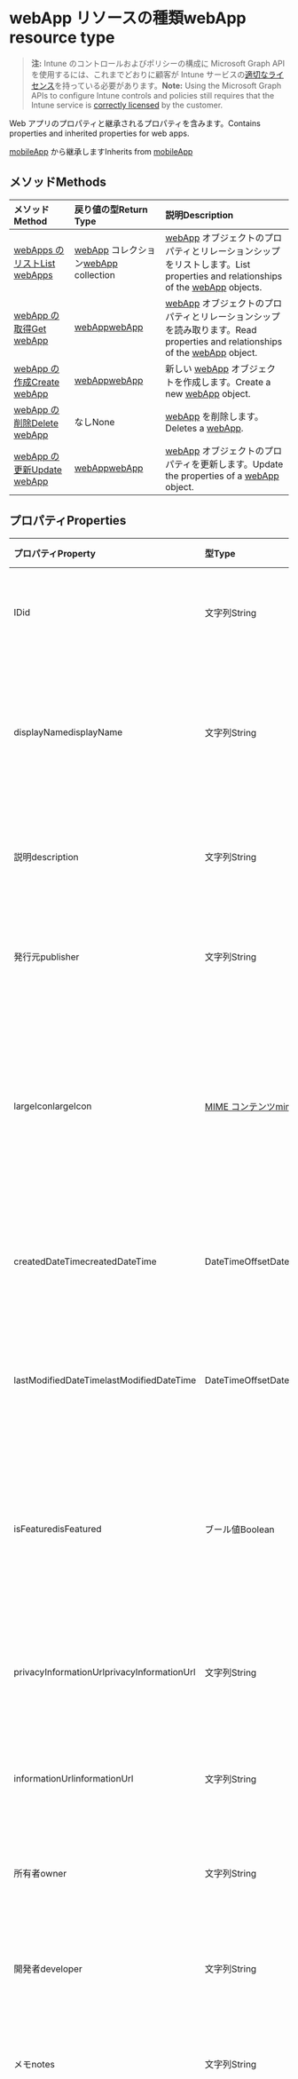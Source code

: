 # <a name="webapp-resource-type"></a><span data-ttu-id="d475a-101">webApp リソースの種類</span><span class="sxs-lookup"><span data-stu-id="d475a-101">webApp resource type</span></span>

> <span data-ttu-id="d475a-102">**注:** Intune のコントロールおよびポリシーの構成に Microsoft Graph API を使用するには、これまでどおりに顧客が Intune サービスの[適切なライセンス](https://go.microsoft.com/fwlink/?linkid=839381)を持っている必要があります。</span><span class="sxs-lookup"><span data-stu-id="d475a-102">**Note:** Using the Microsoft Graph APIs to configure Intune controls and policies still requires that the Intune service is [correctly licensed](https://go.microsoft.com/fwlink/?linkid=839381) by the customer.</span></span>

<span data-ttu-id="d475a-103">Web アプリのプロパティと継承されるプロパティを含みます。</span><span class="sxs-lookup"><span data-stu-id="d475a-103">Contains properties and inherited properties for web apps.</span></span>

<span data-ttu-id="d475a-104">[mobileApp](../resources/intune_apps_mobileapp.md) から継承します</span><span class="sxs-lookup"><span data-stu-id="d475a-104">Inherits from [mobileApp](../resources/intune_apps_mobileapp.md)</span></span>

## <a name="methods"></a><span data-ttu-id="d475a-105">メソッド</span><span class="sxs-lookup"><span data-stu-id="d475a-105">Methods</span></span>
|<span data-ttu-id="d475a-106">メソッド</span><span class="sxs-lookup"><span data-stu-id="d475a-106">Method</span></span>|<span data-ttu-id="d475a-107">戻り値の型</span><span class="sxs-lookup"><span data-stu-id="d475a-107">Return Type</span></span>|<span data-ttu-id="d475a-108">説明</span><span class="sxs-lookup"><span data-stu-id="d475a-108">Description</span></span>|
|:---|:---|:---|
|[<span data-ttu-id="d475a-109">webApps のリスト</span><span class="sxs-lookup"><span data-stu-id="d475a-109">List webApps</span></span>](../api/intune_apps_webapp_list.md)|<span data-ttu-id="d475a-110">[webApp](../resources/intune_apps_webapp.md) コレクション</span><span class="sxs-lookup"><span data-stu-id="d475a-110">[webApp](../resources/intune_apps_webapp.md) collection</span></span>|<span data-ttu-id="d475a-111">[webApp](../resources/intune_apps_webapp.md) オブジェクトのプロパティとリレーションシップをリストします。</span><span class="sxs-lookup"><span data-stu-id="d475a-111">List properties and relationships of the [webApp](../resources/intune_apps_webapp.md) objects.</span></span>|
|[<span data-ttu-id="d475a-112">webApp の取得</span><span class="sxs-lookup"><span data-stu-id="d475a-112">Get webApp</span></span>](../api/intune_apps_webapp_get.md)|[<span data-ttu-id="d475a-113">webApp</span><span class="sxs-lookup"><span data-stu-id="d475a-113">webApp</span></span>](../resources/intune_apps_webapp.md)|<span data-ttu-id="d475a-114">[webApp](../resources/intune_apps_webapp.md) オブジェクトのプロパティとリレーションシップを読み取ります。</span><span class="sxs-lookup"><span data-stu-id="d475a-114">Read properties and relationships of the [webApp](../resources/intune_apps_webapp.md) object.</span></span>|
|[<span data-ttu-id="d475a-115">webApp の作成</span><span class="sxs-lookup"><span data-stu-id="d475a-115">Create webApp</span></span>](../api/intune_apps_webapp_create.md)|[<span data-ttu-id="d475a-116">webApp</span><span class="sxs-lookup"><span data-stu-id="d475a-116">webApp</span></span>](../resources/intune_apps_webapp.md)|<span data-ttu-id="d475a-117">新しい [webApp](../resources/intune_apps_webapp.md) オブジェクトを作成します。</span><span class="sxs-lookup"><span data-stu-id="d475a-117">Create a new [webApp](../resources/intune_apps_webapp.md) object.</span></span>|
|[<span data-ttu-id="d475a-118">webApp の削除</span><span class="sxs-lookup"><span data-stu-id="d475a-118">Delete webApp</span></span>](../api/intune_apps_webapp_delete.md)|<span data-ttu-id="d475a-119">なし</span><span class="sxs-lookup"><span data-stu-id="d475a-119">None</span></span>|<span data-ttu-id="d475a-120">[webApp](../resources/intune_apps_webapp.md) を削除します。</span><span class="sxs-lookup"><span data-stu-id="d475a-120">Deletes a [webApp](../resources/intune_apps_webapp.md).</span></span>|
|[<span data-ttu-id="d475a-121">webApp の更新</span><span class="sxs-lookup"><span data-stu-id="d475a-121">Update webApp</span></span>](../api/intune_apps_webapp_update.md)|[<span data-ttu-id="d475a-122">webApp</span><span class="sxs-lookup"><span data-stu-id="d475a-122">webApp</span></span>](../resources/intune_apps_webapp.md)|<span data-ttu-id="d475a-123">[webApp](../resources/intune_apps_webapp.md) オブジェクトのプロパティを更新します。</span><span class="sxs-lookup"><span data-stu-id="d475a-123">Update the properties of a [webApp](../resources/intune_apps_webapp.md) object.</span></span>|

## <a name="properties"></a><span data-ttu-id="d475a-124">プロパティ</span><span class="sxs-lookup"><span data-stu-id="d475a-124">Properties</span></span>
|<span data-ttu-id="d475a-125">プロパティ</span><span class="sxs-lookup"><span data-stu-id="d475a-125">Property</span></span>|<span data-ttu-id="d475a-126">型</span><span class="sxs-lookup"><span data-stu-id="d475a-126">Type</span></span>|<span data-ttu-id="d475a-127">説明</span><span class="sxs-lookup"><span data-stu-id="d475a-127">Description</span></span>|
|:---|:---|:---|
|<span data-ttu-id="d475a-128">ID</span><span class="sxs-lookup"><span data-stu-id="d475a-128">id</span></span>|<span data-ttu-id="d475a-129">文字列</span><span class="sxs-lookup"><span data-stu-id="d475a-129">String</span></span>|<span data-ttu-id="d475a-130">エンティティのキー。</span><span class="sxs-lookup"><span data-stu-id="d475a-130">Key of the entity.</span></span> <span data-ttu-id="d475a-131">[mobileApp](../resources/intune_apps_mobileapp.md) から継承します</span><span class="sxs-lookup"><span data-stu-id="d475a-131">Inherited from [mobileApp](../resources/intune_apps_mobileapp.md)</span></span>|
|<span data-ttu-id="d475a-132">displayName</span><span class="sxs-lookup"><span data-stu-id="d475a-132">displayName</span></span>|<span data-ttu-id="d475a-133">文字列</span><span class="sxs-lookup"><span data-stu-id="d475a-133">String</span></span>|<span data-ttu-id="d475a-134">管理者が提供またはインポートしたアプリのタイトル。</span><span class="sxs-lookup"><span data-stu-id="d475a-134">The admin provided or imported title of the app.</span></span> <span data-ttu-id="d475a-135">[mobileApp](../resources/intune_apps_mobileapp.md) から継承します</span><span class="sxs-lookup"><span data-stu-id="d475a-135">Inherited from [mobileApp](../resources/intune_apps_mobileapp.md)</span></span>|
|<span data-ttu-id="d475a-136">説明</span><span class="sxs-lookup"><span data-stu-id="d475a-136">description</span></span>|<span data-ttu-id="d475a-137">文字列</span><span class="sxs-lookup"><span data-stu-id="d475a-137">String</span></span>|<span data-ttu-id="d475a-138">アプリの説明。</span><span class="sxs-lookup"><span data-stu-id="d475a-138">The description of the app.</span></span> <span data-ttu-id="d475a-139">[mobileApp](../resources/intune_apps_mobileapp.md) から継承します</span><span class="sxs-lookup"><span data-stu-id="d475a-139">Inherited from [mobileApp](../resources/intune_apps_mobileapp.md)</span></span>|
|<span data-ttu-id="d475a-140">発行元</span><span class="sxs-lookup"><span data-stu-id="d475a-140">publisher</span></span>|<span data-ttu-id="d475a-141">文字列</span><span class="sxs-lookup"><span data-stu-id="d475a-141">String</span></span>|<span data-ttu-id="d475a-142">アプリの発行元。</span><span class="sxs-lookup"><span data-stu-id="d475a-142">The publisher of the app.</span></span> <span data-ttu-id="d475a-143">[mobileApp](../resources/intune_apps_mobileapp.md) から継承します</span><span class="sxs-lookup"><span data-stu-id="d475a-143">Inherited from [mobileApp](../resources/intune_apps_mobileapp.md)</span></span>|
|<span data-ttu-id="d475a-144">largeIcon</span><span class="sxs-lookup"><span data-stu-id="d475a-144">largeIcon</span></span>|[<span data-ttu-id="d475a-145">MIME コンテンツ</span><span class="sxs-lookup"><span data-stu-id="d475a-145">mimeContent</span></span>](../resources/intune_shared_mimecontent.md)|<span data-ttu-id="d475a-146">アプリの詳細に表示され、アイコンのアップロードに使用される大きなアイコン。</span><span class="sxs-lookup"><span data-stu-id="d475a-146">The large icon, to be displayed in the app details and used for upload of the icon.</span></span> <span data-ttu-id="d475a-147">[mobileApp](../resources/intune_apps_mobileapp.md) から継承します</span><span class="sxs-lookup"><span data-stu-id="d475a-147">Inherited from [mobileApp](../resources/intune_apps_mobileapp.md)</span></span>|
|<span data-ttu-id="d475a-148">createdDateTime</span><span class="sxs-lookup"><span data-stu-id="d475a-148">createdDateTime</span></span>|<span data-ttu-id="d475a-149">DateTimeOffset</span><span class="sxs-lookup"><span data-stu-id="d475a-149">DateTimeOffset</span></span>|<span data-ttu-id="d475a-150">アプリが作成された日時。</span><span class="sxs-lookup"><span data-stu-id="d475a-150">The date and time the app was created.</span></span> <span data-ttu-id="d475a-151">[mobileApp](../resources/intune_apps_mobileapp.md) から継承します</span><span class="sxs-lookup"><span data-stu-id="d475a-151">Inherited from [mobileApp](../resources/intune_apps_mobileapp.md)</span></span>|
|<span data-ttu-id="d475a-152">lastModifiedDateTime</span><span class="sxs-lookup"><span data-stu-id="d475a-152">lastModifiedDateTime</span></span>|<span data-ttu-id="d475a-153">DateTimeOffset</span><span class="sxs-lookup"><span data-stu-id="d475a-153">DateTimeOffset</span></span>|<span data-ttu-id="d475a-154">アプリが最後に変更された日時。</span><span class="sxs-lookup"><span data-stu-id="d475a-154">The date and time the app was last modified.</span></span> <span data-ttu-id="d475a-155">[mobileApp](../resources/intune_apps_mobileapp.md) から継承します</span><span class="sxs-lookup"><span data-stu-id="d475a-155">Inherited from [mobileApp](../resources/intune_apps_mobileapp.md)</span></span>|
|<span data-ttu-id="d475a-156">isFeatured</span><span class="sxs-lookup"><span data-stu-id="d475a-156">isFeatured</span></span>|<span data-ttu-id="d475a-157">ブール値</span><span class="sxs-lookup"><span data-stu-id="d475a-157">Boolean</span></span>|<span data-ttu-id="d475a-158">アプリが管理者のおすすめとしてマークされたかどうかを示す値。[mobileApp](../resources/intune_apps_mobileapp.md) から継承します</span><span class="sxs-lookup"><span data-stu-id="d475a-158">The value indicating whether the app is marked as featured by the admin. Inherited from [mobileApp](../resources/intune_apps_mobileapp.md)</span></span>|
|<span data-ttu-id="d475a-159">privacyInformationUrl</span><span class="sxs-lookup"><span data-stu-id="d475a-159">privacyInformationUrl</span></span>|<span data-ttu-id="d475a-160">文字列</span><span class="sxs-lookup"><span data-stu-id="d475a-160">String</span></span>|<span data-ttu-id="d475a-161">プライバシーに関する声明の URL。</span><span class="sxs-lookup"><span data-stu-id="d475a-161">The privacy statement Url.</span></span> <span data-ttu-id="d475a-162">[mobileApp](../resources/intune_apps_mobileapp.md) から継承します</span><span class="sxs-lookup"><span data-stu-id="d475a-162">Inherited from [mobileApp](../resources/intune_apps_mobileapp.md)</span></span>|
|<span data-ttu-id="d475a-163">informationUrl</span><span class="sxs-lookup"><span data-stu-id="d475a-163">informationUrl</span></span>|<span data-ttu-id="d475a-164">文字列</span><span class="sxs-lookup"><span data-stu-id="d475a-164">String</span></span>|<span data-ttu-id="d475a-165">詳細情報の URL。</span><span class="sxs-lookup"><span data-stu-id="d475a-165">The more information Url.</span></span> <span data-ttu-id="d475a-166">[mobileApp](../resources/intune_apps_mobileapp.md) から継承します</span><span class="sxs-lookup"><span data-stu-id="d475a-166">Inherited from [mobileApp](../resources/intune_apps_mobileapp.md)</span></span>|
|<span data-ttu-id="d475a-167">所有者</span><span class="sxs-lookup"><span data-stu-id="d475a-167">owner</span></span>|<span data-ttu-id="d475a-168">文字列</span><span class="sxs-lookup"><span data-stu-id="d475a-168">String</span></span>|<span data-ttu-id="d475a-169">アプリの所有者。</span><span class="sxs-lookup"><span data-stu-id="d475a-169">The owner of the app.</span></span> <span data-ttu-id="d475a-170">[mobileApp](../resources/intune_apps_mobileapp.md) から継承します</span><span class="sxs-lookup"><span data-stu-id="d475a-170">Inherited from [mobileApp](../resources/intune_apps_mobileapp.md)</span></span>|
|<span data-ttu-id="d475a-171">開発者</span><span class="sxs-lookup"><span data-stu-id="d475a-171">developer</span></span>|<span data-ttu-id="d475a-172">文字列</span><span class="sxs-lookup"><span data-stu-id="d475a-172">String</span></span>|<span data-ttu-id="d475a-173">アプリの開発者。</span><span class="sxs-lookup"><span data-stu-id="d475a-173">The developer of the app.</span></span> <span data-ttu-id="d475a-174">[mobileApp](../resources/intune_apps_mobileapp.md) から継承します</span><span class="sxs-lookup"><span data-stu-id="d475a-174">Inherited from [mobileApp](../resources/intune_apps_mobileapp.md)</span></span>|
|<span data-ttu-id="d475a-175">メモ</span><span class="sxs-lookup"><span data-stu-id="d475a-175">notes</span></span>|<span data-ttu-id="d475a-176">文字列</span><span class="sxs-lookup"><span data-stu-id="d475a-176">String</span></span>|<span data-ttu-id="d475a-177">アプリ用のメモ。</span><span class="sxs-lookup"><span data-stu-id="d475a-177">Notes for the app.</span></span> <span data-ttu-id="d475a-178">[mobileApp](../resources/intune_apps_mobileapp.md) から継承します</span><span class="sxs-lookup"><span data-stu-id="d475a-178">Inherited from [mobileApp](../resources/intune_apps_mobileapp.md)</span></span>|
|<span data-ttu-id="d475a-179">publishingState</span><span class="sxs-lookup"><span data-stu-id="d475a-179">publishingState</span></span>|[<span data-ttu-id="d475a-180">mobileAppPublishingState</span><span class="sxs-lookup"><span data-stu-id="d475a-180">mobileAppPublishingState</span></span>](../resources/intune_apps_mobileapppublishingstate.md)|<span data-ttu-id="d475a-181">アプリの発行の状態。</span><span class="sxs-lookup"><span data-stu-id="d475a-181">The publishing state for the app.</span></span> <span data-ttu-id="d475a-182">アプリが発行されていない限り、アプリを割り当てることができません。</span><span class="sxs-lookup"><span data-stu-id="d475a-182">The app cannot be assigned unless the app is published.</span></span> <span data-ttu-id="d475a-183">[mobileApp](../resources/intune_apps_mobileapp.md) から継承します。</span><span class="sxs-lookup"><span data-stu-id="d475a-183">Inherited from [mobileApp](../resources/intune_apps_mobileapp.md)</span></span> <span data-ttu-id="d475a-184">可能な値は、`notPublished`、`processing`、`published` です。</span><span class="sxs-lookup"><span data-stu-id="d475a-184">Possible values are: `notPublished`, `processing`, `published`.</span></span>|
|<span data-ttu-id="d475a-185">appUrl</span><span class="sxs-lookup"><span data-stu-id="d475a-185">appUrl</span></span>|<span data-ttu-id="d475a-186">文字列</span><span class="sxs-lookup"><span data-stu-id="d475a-186">String</span></span>|<span data-ttu-id="d475a-187">Web アプリの URL。</span><span class="sxs-lookup"><span data-stu-id="d475a-187">The web app URL.</span></span>|
|<span data-ttu-id="d475a-188">useManagedBrowser</span><span class="sxs-lookup"><span data-stu-id="d475a-188">useManagedBrowser</span></span>|<span data-ttu-id="d475a-189">ブール値</span><span class="sxs-lookup"><span data-stu-id="d475a-189">Boolean</span></span>|<span data-ttu-id="d475a-190">管理対象のブラウザーを使用するかどうかを指定します。</span><span class="sxs-lookup"><span data-stu-id="d475a-190">Whether or not to use managed browser.</span></span> <span data-ttu-id="d475a-191">このプロパティは、Android と iOS のみに適用されます。</span><span class="sxs-lookup"><span data-stu-id="d475a-191">This property is only applicable for Android and IOS.</span></span>|

## <a name="relationships"></a><span data-ttu-id="d475a-192">リレーションシップ</span><span class="sxs-lookup"><span data-stu-id="d475a-192">Relationships</span></span>
|<span data-ttu-id="d475a-193">リレーションシップ</span><span class="sxs-lookup"><span data-stu-id="d475a-193">Relationship</span></span>|<span data-ttu-id="d475a-194">型</span><span class="sxs-lookup"><span data-stu-id="d475a-194">Type</span></span>|<span data-ttu-id="d475a-195">説明</span><span class="sxs-lookup"><span data-stu-id="d475a-195">Description</span></span>|
|:---|:---|:---|
|<span data-ttu-id="d475a-196">カテゴリー</span><span class="sxs-lookup"><span data-stu-id="d475a-196">categories</span></span>|<span data-ttu-id="d475a-197">[mobileAppCategory](../resources/intune_apps_mobileappcategory.md) コレクション</span><span class="sxs-lookup"><span data-stu-id="d475a-197">[mobileAppCategory](../resources/intune_apps_mobileappcategory.md) collection</span></span>|<span data-ttu-id="d475a-198">このアプリのカテゴリのリスト。</span><span class="sxs-lookup"><span data-stu-id="d475a-198">The list of categories for this app.</span></span> <span data-ttu-id="d475a-199">[mobileApp](../resources/intune_apps_mobileapp.md) から継承します</span><span class="sxs-lookup"><span data-stu-id="d475a-199">Inherited from [mobileApp](../resources/intune_apps_mobileapp.md)</span></span>|
|<span data-ttu-id="d475a-200">割り当て</span><span class="sxs-lookup"><span data-stu-id="d475a-200">assignments</span></span>|<span data-ttu-id="d475a-201">[mobileAppAssignment](../resources/intune_apps_mobileappassignment.md) コレクション</span><span class="sxs-lookup"><span data-stu-id="d475a-201">[mobileAppAssignment](../resources/intune_apps_mobileappassignment.md) collection</span></span>|<span data-ttu-id="d475a-202">このモバイル アプリのグループ割り当てのリスト。</span><span class="sxs-lookup"><span data-stu-id="d475a-202">The list of group assignments for this mobile app.</span></span> <span data-ttu-id="d475a-203">[mobileApp](../resources/intune_apps_mobileapp.md) から継承します</span><span class="sxs-lookup"><span data-stu-id="d475a-203">Inherited from [mobileApp](../resources/intune_apps_mobileapp.md)</span></span>|

## <a name="json-representation"></a><span data-ttu-id="d475a-204">JSON 表記</span><span class="sxs-lookup"><span data-stu-id="d475a-204">JSON Representation</span></span>
<span data-ttu-id="d475a-205">以下は、リソースの JSON 表記です。</span><span class="sxs-lookup"><span data-stu-id="d475a-205">Here is a JSON representation of the resource.</span></span>
<!--{
  "blockType": "resource",
  "baseType": "microsoft.graph.mobileApp",
  "keyProperty": "id",
  "@odata.type": "microsoft.graph.webApp"
}-->
``` json
{
  "@odata.type": "#microsoft.graph.webApp",
  "id": "String (identifier)",
  "displayName": "String",
  "description": "String",
  "publisher": "String",
  "largeIcon": {
    "@odata.type": "microsoft.graph.mimeContent",
    "type": "String",
    "value": "binary"
  },
  "createdDateTime": "String (timestamp)",
  "lastModifiedDateTime": "String (timestamp)",
  "isFeatured": true,
  "privacyInformationUrl": "String",
  "informationUrl": "String",
  "owner": "String",
  "developer": "String",
  "notes": "String",
  "publishingState": "String",
  "appUrl": "String",
  "useManagedBrowser": true
}
```








